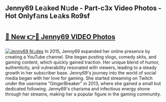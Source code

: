 ## Jenny69 Le𝚊ked N𝚞de - Part-c3x Video Photos - Hot Onlyf𝚊ns Le𝚊ks Ro9sf

# <h2><a href="http://ac42922.deff.icu/?id=Jenny69">🔗 New 👉🔴 Jenny69 VIDEO Photos</a></h2>

[![Jenny69 N𝚞des](https://i.imgur.com/rIISA9y.gif)](http://ac42922.deff.icu/?id=Jenny69)
In 2015, Jenny69 expanded her online presence by creating a YouTube channel. She began posting vlogs, comedy skits, and gaming content, which quickly gained traction. Her unique blend of humor, authenticity, and vulnerability resonated with viewers, leading to a steady growth in her subscriber base. Jenny69's journey into the world of social media began with her love for gaming. She started streaming on Twitch under the username "GingerBreaker" in 2013, where she gained a small but dedicated following. Jenny69's charisma and infectious energy shone through her streams, making her a popular figure in the gaming community.

